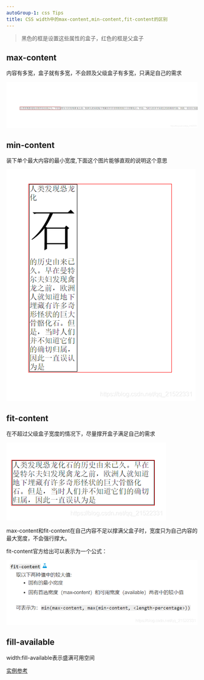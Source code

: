 ```yaml
---
autoGroup-1: css Tips
title: CSS width中的max-content,min-content,fit-content的区别
---
```


> 黑色的框是设置这些属性的盒子，红色的框是父盒子

## max-content

内容有多宽，盒子就有多宽，不会顾及父级盒子有多宽，只满足自己的需求

![max-content](./images/20200814180909728.png)

## min-content

装下单个最大内容的最小宽度,下面这个图片能够直观的说明这个意思

![min-content](./images/20200814180745795.png)

## fit-content

在不超过父级盒子宽度的情况下，尽量撑开盒子满足自己的需求

![min-content](./images/20200814181018623.png)

max-content和fit-content在自己内容不足以撑满父盒子时，宽度只为自己内容的最大宽度，不会强行撑大。

fit-content官方给出可以表示为一个公式：

![min-content](./images/20200814181647631.png)


## fill-available

width:fill-available表示盛满可用空间

[实例参考](https://www.cnblogs.com/xiaohuochai/p/7210540.html)